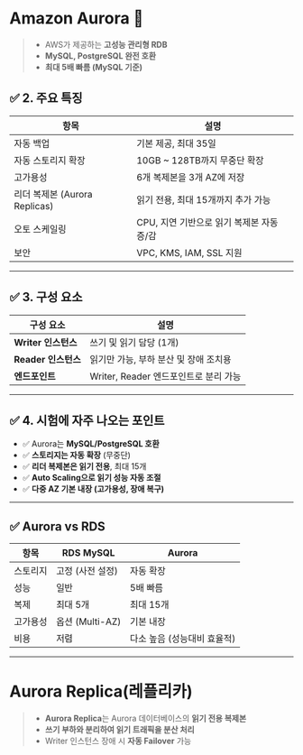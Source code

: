 # Amazon Aurora 🌟
> - AWS가 제공하는 **고성능 관리형 RDB**
> - **MySQL, PostgreSQL 완전 호환**
> - **최대 5배 빠름 (MySQL 기준)**


## ✅ 2. 주요 특징

| 항목 | 설명 |
|------|------|
| 자동 백업 | 기본 제공, 최대 35일 |
| 자동 스토리지 확장 | 10GB ~ 128TB까지 무중단 확장 |
| 고가용성 | 6개 복제본을 3개 AZ에 저장 |
| 리더 복제본 (Aurora Replicas) | 읽기 전용, 최대 15개까지 추가 가능 |
| 오토 스케일링 | CPU, 지연 기반으로 읽기 복제본 자동 증/감 |
| 보안 | VPC, KMS, IAM, SSL 지원 |

---

## ✅ 3. 구성 요소

| 구성 요소 | 설명 |
|-----------|------|
| **Writer 인스턴스** | 쓰기 및 읽기 담당 (1개) |
| **Reader 인스턴스** | 읽기만 가능, 부하 분산 및 장애 조치용 |
| **엔드포인트** | Writer, Reader 엔드포인트로 분리 가능 |

---

## ✅ 4. 시험에 자주 나오는 포인트

- ✅ Aurora는 **MySQL/PostgreSQL 호환**
- ✅ **스토리지는 자동 확장** (무중단)
- ✅ **리더 복제본은 읽기 전용**, 최대 15개
- ✅ **Auto Scaling으로 읽기 성능 자동 조절**
- ✅ **다중 AZ 기본 내장 (고가용성, 장애 복구)**

---

## ✅ Aurora vs RDS

| 항목 | RDS MySQL | Aurora |
|------|-----------|--------|
| 스토리지 | 고정 (사전 설정) | 자동 확장 |
| 성능 | 일반 | 5배 빠름 |
| 복제 | 최대 5개 | 최대 15개 |
| 고가용성 | 옵션 (Multi-AZ) | 기본 내장 |
| 비용 | 저렴 | 다소 높음 (성능대비 효율적) |

---

# Aurora Replica(레플리카)
> - **Aurora Replica**는 Aurora 데이터베이스의 **읽기 전용 복제본**
> - **쓰기 부하와 분리하여 읽기 트래픽을 분산 처리**
> - Writer 인스턴스 장애 시 **자동 Failover** 가능
